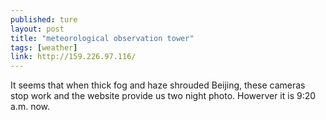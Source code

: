```yaml
---
published: ture
layout: post
title: "meteorological observation tower"
tags: [weather]
link: http://159.226.97.116/
---
```


It seems that when thick fog and haze shrouded Beijing, these cameras stop work and the website provide us two night photo. Howerver it is 9:20 a.m. now.
